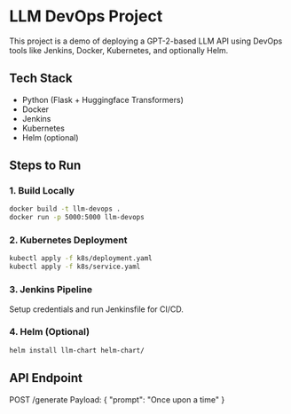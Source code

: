 # LLM DevOps Project

This project is a demo of deploying a GPT-2-based LLM API using DevOps tools like Jenkins, Docker, Kubernetes, and optionally Helm.

## Tech Stack
- Python (Flask + Huggingface Transformers)
- Docker
- Jenkins
- Kubernetes
- Helm (optional)

## Steps to Run

### 1. Build Locally
```bash
docker build -t llm-devops .
docker run -p 5000:5000 llm-devops
```

### 2. Kubernetes Deployment
```bash
kubectl apply -f k8s/deployment.yaml
kubectl apply -f k8s/service.yaml
```

### 3. Jenkins Pipeline
Setup credentials and run Jenkinsfile for CI/CD.

### 4. Helm (Optional)
```bash
helm install llm-chart helm-chart/
```

## API Endpoint

POST /generate
Payload:
{
  "prompt": "Once upon a time"
}
